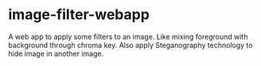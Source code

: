# image-filter-webapp
A web app to apply some filters to an image. Like mixing foreground with background through chroma key. Also apply Steganography technology to hide image in another image. 
